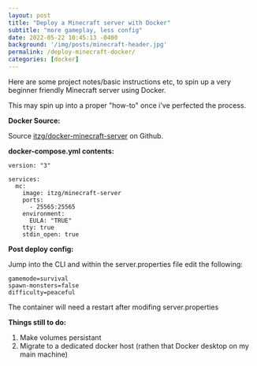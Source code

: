 ```yaml
---
layout: post
title: "Deploy a Minecraft server with Docker"
subtitle: "more gameplay, less config"
date: 2022-05-22 10:45:13 -0400
background: '/img/posts/minecraft-header.jpg'
permalink: /deploy-minecraft-docker/
categories: [docker]
---
```


Here are some project notes/basic instructions etc, to spin up a very beginner friendly Minecraft server using Docker. 

This may spin up into a proper "how-to" once i've perfected the process.

**Docker Source:**

Source [itzg/docker-minecraft-server](https://github.com/itzg/docker-minecraft-server) on Github.

**docker-compose.yml contents:**

``` docker
version: "3"

services:
  mc:
    image: itzg/minecraft-server
    ports:
      - 25565:25565
    environment:
      EULA: "TRUE"
    tty: true
    stdin_open: true
```
**Post deploy config:**

Jump into the CLI and within the server.properties file edit the following:

```
gamemode=survival
spawn-monsters=false
difficulty=peaceful
```

The container will need a restart after modifing server.properties

**Things still to do:**

1. Make volumes persistant
2. Migrate to a dedicated docker host (rathen that Docker desktop on my main machine)